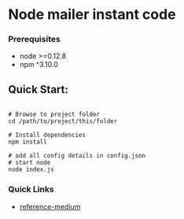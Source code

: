# Node mailer instant code



### Prerequisites
* node >=0.12.8
* npm ^3.10.0

## Quick Start:

```shell

# Browse to project folder
cd /path/to/project/this/folder

# Install dependencies
npm install

# add all config details in config.json
# start node 
node index.js
```

### Quick Links
* [reference-medium](https://medium.com/@nickroach_50526/sending-emails-with-node-js-using-smtp-gmail-and-oauth2-316fe9c790a1)


